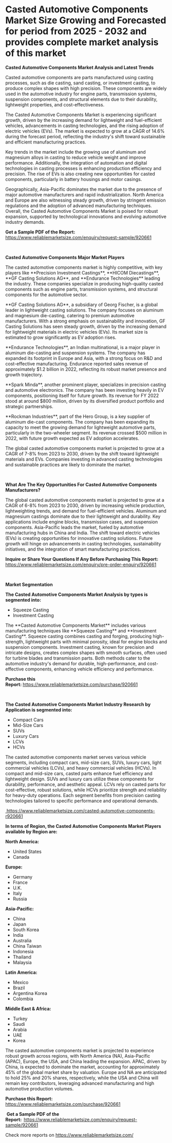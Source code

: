 <p><h1>Casted Automotive Components Market Size Growing and Forecasted for period from 2025 - 2032 and provides complete market analysis of this market</h1></p><p><strong>Casted Automotive Components Market Analysis and Latest Trends</strong></p>
<p><p>Casted automotive components are parts manufactured using casting processes, such as die casting, sand casting, or investment casting, to produce complex shapes with high precision. These components are widely used in the automotive industry for engine parts, transmission systems, suspension components, and structural elements due to their durability, lightweight properties, and cost-effectiveness.</p><p>The Casted Automotive Components Market is experiencing significant growth, driven by the increasing demand for lightweight and fuel-efficient vehicles, advancements in casting technologies, and the rising adoption of electric vehicles (EVs). The market is expected to grow at a CAGR of 14.6% during the forecast period, reflecting the industry's shift toward sustainable and efficient manufacturing practices.</p><p>Key trends in the market include the growing use of aluminum and magnesium alloys in casting to reduce vehicle weight and improve performance. Additionally, the integration of automation and digital technologies in casting processes is enhancing production efficiency and precision. The rise of EVs is also creating new opportunities for casted components, particularly in battery housings and motor casings.</p><p>Geographically, Asia-Pacific dominates the market due to the presence of major automotive manufacturers and rapid industrialization. North America and Europe are also witnessing steady growth, driven by stringent emission regulations and the adoption of advanced manufacturing techniques. Overall, the Casted Automotive Components Market is poised for robust expansion, supported by technological innovations and evolving automotive industry demands.</p></p>
<p><strong>Get a Sample PDF of the Report:&nbsp;</strong> <a href="https://www.reliablemarketsize.com/enquiry/request-sample/920661?utm_campaign=1133&utm_medium=2&utm_source=Github&utm_content=ia&utm_term=23012025&utm_id=casted-automotive-components">https://www.reliablemarketsize.com/enquiry/request-sample/920661</a></p>
<p>&nbsp;</p>
<p><strong>Casted Automotive Components Major Market Players</strong></p>
<p><p>The casted automotive components market is highly competitive, with key players like **Precision Investment Castings**, **HICOM Diecastings**, **GF Casting Solutions AG**, and **Endurance Technologies** leading the industry. These companies specialize in producing high-quality casted components such as engine parts, transmission systems, and structural components for the automotive sector.</p><p>**GF Casting Solutions AG**, a subsidiary of Georg Fischer, is a global leader in lightweight casting solutions. The company focuses on aluminum and magnesium die-casting, catering to premium automotive manufacturers. With a strong emphasis on sustainability and innovation, GF Casting Solutions has seen steady growth, driven by the increasing demand for lightweight materials in electric vehicles (EVs). Its market size is estimated to grow significantly as EV adoption rises.</p><p>**Endurance Technologies**, an Indian multinational, is a major player in aluminum die-casting and suspension systems. The company has expanded its footprint in Europe and Asia, with a strong focus on R&D and cost-effective manufacturing. Endurance reported sales revenue of approximately $1.2 billion in 2022, reflecting its robust market presence and growth trajectory.</p><p>**Spark Minda**, another prominent player, specializes in precision casting and automotive electronics. The company has been investing heavily in EV components, positioning itself for future growth. Its revenue for FY 2022 stood at around $800 million, driven by its diversified product portfolio and strategic partnerships.</p><p>**Rockman Industries**, part of the Hero Group, is a key supplier of aluminum die-cast components. The company has been expanding its capacity to meet the growing demand for lightweight automotive parts, particularly in the two-wheeler segment. Its revenue crossed $500 million in 2022, with future growth expected as EV adoption accelerates.</p><p>The global casted automotive components market is projected to grow at a CAGR of 7-8% from 2023 to 2030, driven by the shift toward lightweight materials and EVs. Companies investing in advanced casting technologies and sustainable practices are likely to dominate the market.</p></p>
<p>&nbsp;</p>
<p><strong>What Are The Key Opportunities For Casted Automotive Components Manufacturers?</strong></p>
<p><p>The global casted automotive components market is projected to grow at a CAGR of 6-8% from 2023 to 2030, driven by increasing vehicle production, lightweighting trends, and demand for fuel-efficient vehicles. Aluminum and magnesium castings dominate due to their lightweight and durability. Key applications include engine blocks, transmission cases, and suspension components. Asia-Pacific leads the market, fueled by automotive manufacturing hubs in China and India. The shift toward electric vehicles (EVs) is creating opportunities for innovative casting solutions. Future growth will hinge on advancements in casting technologies, sustainability initiatives, and the integration of smart manufacturing practices.</p></p>
<p><strong>Inquire or Share Your Questions If Any Before Purchasing This Report:</strong> <a href="https://www.reliablemarketsize.com/enquiry/pre-order-enquiry/920661?utm_campaign=1133&utm_medium=2&utm_source=Github&utm_content=ia&utm_term=23012025&utm_id=casted-automotive-components">https://www.reliablemarketsize.com/enquiry/pre-order-enquiry/920661</a></p>
<p>&nbsp;</p>
<p><strong>Market Segmentation</strong></p>
<p><strong>The Casted Automotive Components Market Analysis by types is segmented into:</strong></p>
<p><ul><li>Squeeze Casting</li><li>Investment Casting</li></ul></p>
<p><p>The **Casted Automotive Components Market** includes various manufacturing techniques like **Squeeze Casting** and **Investment Casting**. Squeeze casting combines casting and forging, producing high-strength, lightweight parts with minimal porosity, ideal for engine blocks and suspension components. Investment casting, known for precision and intricate designs, creates complex shapes with smooth surfaces, often used for turbine blades and transmission parts. Both methods cater to the automotive industry's demand for durable, high-performance, and cost-effective components, enhancing vehicle efficiency and performance.</p></p>
<p><strong>Purchase this Report:&nbsp;</strong><a href="https://www.reliablemarketsize.com/purchase/920661?utm_campaign=1133&utm_medium=2&utm_source=Github&utm_content=ia&utm_term=23012025&utm_id=casted-automotive-components">https://www.reliablemarketsize.com/purchase/920661</a></p>
<p>&nbsp;</p>
<p><strong>The Casted Automotive Components Market Industry Research by Application is segmented into:</strong></p>
<p><ul><li>Compact Cars</li><li>Mid-Size Cars</li><li>SUVs</li><li>Luxury Cars</li><li>LCVs</li><li>HCVs</li></ul></p>
<p><p>The casted automotive components market serves various vehicle segments, including compact cars, mid-size cars, SUVs, luxury cars, light commercial vehicles (LCVs), and heavy commercial vehicles (HCVs). In compact and mid-size cars, casted parts enhance fuel efficiency and lightweight design. SUVs and luxury cars utilize these components for durability, performance, and aesthetic appeal. LCVs rely on casted parts for cost-effective, robust solutions, while HCVs prioritize strength and reliability for heavy-duty operations. Each segment benefits from precision casting technologies tailored to specific performance and operational demands.</p></p>
<p><a href="https://www.reliablemarketsize.com/casted-automotive-components-r920661?utm_campaign=1133&utm_medium=2&utm_source=Github&utm_content=ia&utm_term=23012025&utm_id=casted-automotive-components">&nbsp;https://www.reliablemarketsize.com/casted-automotive-components-r920661</a></p>
<p><strong>In terms of Region, the Casted Automotive Components Market Players available by Region are:</strong></p>
<p>
    <p> <strong> North America: </strong>
        <ul>
            <li>United States</li>
            <li>Canada</li>
        </ul>
        </p> 
    <p> <strong> Europe: </strong>
        <ul>
            <li>Germany</li>
            <li>France</li>
            <li>U.K.</li>
            <li>Italy</li>
            <li>Russia</li>
        </ul>
        </p> 
    <p> <strong> Asia-Pacific: </strong>
        <ul>
            <li>China</li>
            <li>Japan</li>
            <li>South Korea</li>
            <li>India</li>
            <li>Australia</li>
            <li>China Taiwan</li>
            <li>Indonesia</li>
            <li>Thailand</li>
            <li>Malaysia</li>
        </ul>
        </p> 
    <p> <strong> Latin America: </strong>
        <ul>
            <li>Mexico</li>
            <li>Brazil</li>
            <li>Argentina Korea</li>
            <li>Colombia</li>
        </ul>
        </p> 
    <p> <strong> Middle East & Africa: </strong>
        <ul>
            <li>Turkey</li>
            <li>Saudi</li>
            <li>Arabia</li>
            <li>UAE</li>
            <li>Korea</li>
        </ul>
    </p>
    </p>
<p><p>The casted automotive components market is projected to experience robust growth across regions, with North America (NA), Asia-Pacific (APAC), Europe, the USA, and China leading the expansion. APAC, driven by China, is expected to dominate the market, accounting for approximately 45% of the global market share by valuation. Europe and NA are anticipated to hold 25% and 20% shares, respectively, while the USA and China will remain key contributors, leveraging advanced manufacturing and high automotive production volumes.</p></p>
<p><strong>Purchase this Report: </strong><a href="https://www.reliablemarketsize.com/purchase/920661?utm_campaign=1133&utm_medium=2&utm_source=Github&utm_content=ia&utm_term=23012025&utm_id=casted-automotive-components">https://www.reliablemarketsize.com/purchase/920661</a></p>
<p>&nbsp;<strong>Get a Sample PDF of the Report:&nbsp;&nbsp;</strong><a href="https://www.reliablemarketsize.com/enquiry/request-sample/920661?utm_campaign=1133&utm_medium=2&utm_source=Github&utm_content=ia&utm_term=23012025&utm_id=casted-automotive-components">https://www.reliablemarketsize.com/enquiry/request-sample/920661</a></p>
<p><strong></strong></p>
<p>Check more reports on <a href="https://www.reliablemarketsize.com/?utm_campaign=1133&utm_medium=2&utm_source=Github&utm_content=ia&utm_term=23012025&utm_id=casted-automotive-components">https://www.reliablemarketsize.com/</a></p>